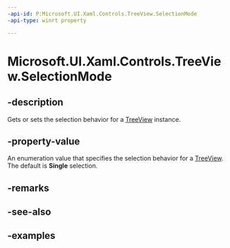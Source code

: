 ```yaml
---
-api-id: P:Microsoft.UI.Xaml.Controls.TreeView.SelectionMode
-api-type: winrt property

---
```

<!-- Property syntax.
public TreeViewSelectionMode SelectionMode { get;  set; }
-->

# Microsoft.UI.Xaml.Controls.TreeView.SelectionMode


## -description

Gets or sets the selection behavior for a [TreeView](treeview.md) instance.


## -property-value

An enumeration value that specifies the selection behavior for a [TreeView](treeview.md). The default is **Single** selection.


## -remarks


## -see-also


## -examples



